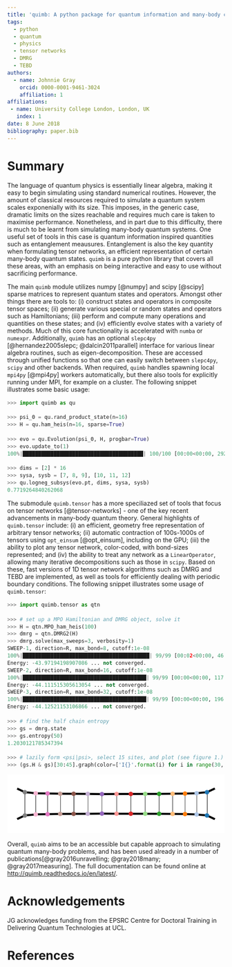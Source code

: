 ```yaml
---
title: 'quimb: A python package for quantum information and many-body calculations'
tags:
  - python
  - quantum
  - physics
  - tensor networks
  - DMRG
  - TEBD
authors:
  - name: Johnnie Gray
    orcid: 0000-0001-9461-3024
    affiliation: 1
affiliations:
 - name: University College London, London, UK
   index: 1
date: 8 June 2018
bibliography: paper.bib
---
```


# Summary

The language of quantum physics is essentially linear algebra, making it easy to begin simulating using standard numerical routines.
However, the amount of classical resources required to simulate a quantum system scales exponenially with its size.
This imposes, in the generic case, dramatic limits on the sizes reachable and requires much care is taken to maximise performance.
Nonetheless, and in part due to this difficulty, there is much to be learnt from simulating many-body quantum systems.
One useful set of tools in this case is quantum information inspired quantities such as entanglement meausures.
Entanglement is also the key quantity when formulating tensor networks, an efficient representation of certain many-body quantum states. ``quimb`` is a pure python library that covers all these areas, with an emphasis on being interactive and easy to use without sacrificing performance.

The main ``quimb`` module utilizes numpy [@numpy] and scipy [@scipy] sparse matrices to represent quantum states and operators.
Amongst other things there are tools to: (i) construct states and operators in composite tensor spaces; (ii) generate various special or random states and operators such as Hamiltonians; (iii) perform and compute many operations and quantities on these states; and (iv) efficiently evolve states with a variety of methods.
Much of this core functionality is accelerated with ``numba`` or ``numexpr``. Additionally, ``quimb`` has an optional ``slepc4py`` [@hernandez2005slepc; @dalcin2011parallel] interface for various linear algebra routines, such as eigen-decomposition. 
These are accessed through unified functions so that one can easily switch between ``slepc4py``, ``scipy`` and other backends.
When required, ``quimb`` handles spawning local ``mpi4py`` [@mpi4py] workers automatically, but there also tools for explicitly running under MPI, for example on a cluster. 
The following snippet illustrates some basic usage:

```python
>>> import quimb as qu

>>> psi_0 = qu.rand_product_state(n=16)
>>> H = qu.ham_heis(n=16, sparse=True)

>>> evo = qu.Evolution(psi_0, H, progbar=True)
>>> evo.update_to(1)
100%|███████████████████████████████████████| 100/100 [00:00<00:00, 292.51%/s]

>>> dims = [2] * 16
>>> sysa, sysb = [7, 8, 9], [10, 11, 12]
>>> qu.logneg_subsys(evo.pt, dims, sysa, sysb)
0.7719264840262068
```

The submodule ``quimb.tensor`` has a more speciliazed set of tools that focus on tensor networks [@tensor-networks] - one of the key recent advancements in many-body quantum theory. 
General highlights of ``quimb.tensor`` include: (i) an efficient, geometry free representation of arbitrary tensor networks; (ii) automatic contraction of 100s-1000s of tensors using ``opt_einsum`` [@opt_einsum], including on the GPU; (iii) the ability to plot any tensor network, color-coded, with bond-sizes represented; and (iv) the ability to treat any network as a ``LinearOperator``, allowing many iterative decompositions such as those in ``scipy``. Based on these, fast versions of 1D tensor network algorithms such as DMRG and TEBD are implemented, as well as tools for efficiently dealing with periodic boundary conditions.
The following snippet illustrates some usage of ``quimb.tensor``:

```python
>>> import quimb.tensor as qtn

>>> # set up a MPO Hamiltonian and DMRG object, solve it
>>> H = qtn.MPO_ham_heis(100)
>>> dmrg = qtn.DMRG2(H)
>>> dmrg.solve(max_sweeps=3, verbosity=1)
SWEEP-1, direction=R, max_bond=8, cutoff:1e-08
100%|█████████████████████████████████████████| 99/99 [00:02<00:00, 46.42it/s]
Energy: -43.97194198907086 ... not converged.
SWEEP-2, direction=R, max_bond=16, cutoff:1e-08
100%|████████████████████████████████████████| 99/99 [00:00<00:00, 117.69it/s]
Energy: -44.111515305613054 ... not converged.
SWEEP-3, direction=R, max_bond=32, cutoff:1e-08
100%|████████████████████████████████████████| 99/99 [00:00<00:00, 196.39it/s]
Energy: -44.12521153106866 ... not converged.

>>> # find the half chain entropy
>>> gs = dmrg.state
>>> gs.entropy(50)
1.2030121785347394

>>> # lazily form <psi|psi>, select 15 sites, and plot (see figure 1.)
>>> (gs.H & gs)[30:45].graph(color=['I{}'.format(i) for i in range(30, 45)])
```

![Example output of the tensor network graph plotter.](fig-TN-graph.png)

Overall, ``quimb`` aims to be an accessible but capable approach to simulating quantum many-body problems, and has been used already in a number of publications[@gray2016unravelling; @gray2018many; @gray2017measuring]. The full documentation can be found online at http://quimb.readthedocs.io/en/latest/.


# Acknowledgements

JG acknowledges funding from the EPSRC Centre for Doctoral Training in Delivering Quantum Technologies at UCL.


# References
